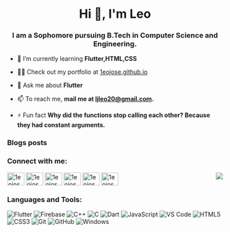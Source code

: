 <h1 align="center">Hi 👋, I'm Leo</h1>
<h3 align="center">I am a Sophomore pursuing B.Tech in Computer Science and Engineering.</h3>

- 🌱 I’m currently learning **Flutter,HTML,CSS**

- 👨‍💻 Check out my portfolio at [1eojose.github.io](https://1eojose.github.io/)

- 💬 Ask me about **Flutter**

- 📫 To reach me, **mail me at [ljleo20@gmail.com](mailto:ljleo20@gmail.com).**

- ⚡ Fun fact **Why did the functions stop calling each other? Because they had constant arguments.**

### Blogs posts
<!-- BLOG-POST-LIST:START -->
<!-- BLOG-POST-LIST:END -->

<h3 align="left">Connect with me:</h3>
<img align="right" src="https://camo.githubusercontent.com/94b2f17c7e4f78e8024cb17d42b664c0d788dd7e467d9021b56dc47122314616/687474703a2f2f657374727579662d6769746875622e617a75726577656273697465732e6e65742f6170692f56697369746f724869743f757365723d77656265727374696c6c73267265706f3d426773746174696326636f756e74436f6c6f72636f756e74436f6c6f7226636f756e74436f6c6f723d253233374231453742" data-canonical-src="http://estruyf-github.azurewebsites.net/api/VisitorHit?user=weberstills&amp;repo=Bgstatic&amp;countColorcountColor&amp;countColor=%237B1E7B" style="max-width: 100%;">
<p align="left">
<a href="https://dev.to/1eojose" target="blank"><img align="center" src="https://cdn.jsdelivr.net/npm/simple-icons@3.0.1/icons/dev-dot-to.svg" alt="1eojos3" height="30" width="40" /></a>
<a href="https://twitter.com/LeoJose93464569" target="blank"><img align="center" src="https://cdn.jsdelivr.net/npm/simple-icons@3.0.1/icons/twitter.svg" alt="1eojos3" height="30" width="40" /></a>
<a href="https://www.linkedin.com/in/leo-jose-31aa921b9/" target="blank"><img align="center" src="https://cdn.jsdelivr.net/npm/simple-icons@3.0.1/icons/linkedin.svg" alt="1eojos3" height="30" width="40" /></a>
<a href="https://stackoverflow.com/users/14577818/leo-jose" target="blank"><img align="center" src="https://cdn.jsdelivr.net/npm/simple-icons@3.0.1/icons/stackoverflow.svg" alt="1eojos3" height="30" width="40" /></a>
<a href="https://www.facebook.com/profile.php?id=100049177306601" target="blank"><img align="center" src="https://cdn.jsdelivr.net/npm/simple-icons@3.0.1/icons/facebook.svg" alt="1eojos3" height="30" width="40" /></a>
<a href="https://www.instagram.com/1_e_0_/" target="blank"><img align="center" src="https://cdn.jsdelivr.net/npm/simple-icons@3.0.1/icons/instagram.svg" alt="1eojos3" height="30" width="40" /></a>
</p>

<h3 align="left">Languages and Tools:</h3>

![Flutter](https://img.shields.io/badge/-Flutter-%23CC6699?style=flat-square&logo=flutter&logoColor=ffffff)
![Firebase](https://img.shields.io/badge/-Firebase-FFCA28?style=flat-square&logo=firebase&logoColor=ffffff)
![C++](http://img.shields.io/badge/-C++-A8B9CC?style=flat-square&logo=c++&logoColor=ffffff)
![C](https://img.shields.io/badge/-C-%23F05032?style=flat-square&logo=c&logoColor=%23ffffff)
![Dart](https://img.shields.io/badge/-Dart-61DAFB?style=flat-square&logo=dart&logoColor=ffffff)
![JavaScript](https://img.shields.io/badge/-JavaScript-%23F7DF1C?style=flat-square&logo=javascript&logoColor=000000&labelColor=%23F7DF1C&color=%23FFCE5A)
![VS Code](http://img.shields.io/badge/-VS%20Code-007ACC?style=flat-square&logo=visual-studio-code&logoColor=ffffff)
![HTML5](https://img.shields.io/badge/-HTML5-%23E44D27?style=flat-square&logo=html5&logoColor=ffffff)
![CSS3](https://img.shields.io/badge/-CSS3-%231572B6?style=flat-square&logo=css3)
![Git](https://img.shields.io/badge/-Git-%23F05032?style=flat-square&logo=git&logoColor=%23ffffff)
![GitHub](https://img.shields.io/badge/-GitHub-181717?style=flat-square&logo=github)
![Windows](http://img.shields.io/badge/-Windows-0078D6?style=flat-square&logo=windows&logoColor=ffffff)


